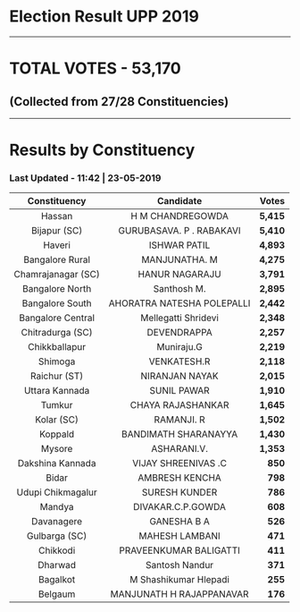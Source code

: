 # Election Result UPP 2019

---
# TOTAL VOTES - 53,170 
## (Collected from 27/28 Constituencies) 


---
# Results by Constituency 

### Last Updated - 11:42 | 23-05-2019 


|   Constituency   |        Candidate         |  Votes  |
|:----------------:|:------------------------:|--------:|
|      Hassan      |     H M CHANDREGOWDA     |**5,415**|
|   Bijapur (SC)   | GURUBASAVA. P . RABAKAVI |**5,410**|
|      Haveri      |       ISHWAR PATIL       |**4,893**|
| Bangalore Rural  |      MANJUNATHA. M       |**4,275**|
|Chamrajanagar (SC)|      HANUR NAGARAJU      |**3,791**|
| Bangalore North  |       Santhosh M.        |**2,895**|
| Bangalore South  |AHORATRA NATESHA POLEPALLI|**2,442**|
|Bangalore Central |   Mellegatti Shridevi    |**2,348**|
| Chitradurga (SC) |       DEVENDRAPPA        |**2,257**|
|  Chikkballapur   |        Muniraju.G        |**2,219**|
|     Shimoga      |       VENKATESH.R        |**2,118**|
|   Raichur (ST)   |      NIRANJAN NAYAK      |**2,015**|
|  Uttara Kannada  |       SUNIL PAWAR        |**1,910**|
|      Tumkur      |    CHAYA RAJASHANKAR     |**1,645**|
|    Kolar (SC)    |        RAMANJI. R        |**1,502**|
|     Koppald      |   BANDIMATH SHARANAYYA   |**1,430**|
|      Mysore      |       ASHARANI.V.        |**1,353**|
| Dakshina Kannada |   VIJAY SHREENIVAS .C    |  **850**|
|      Bidar       |      AMBRESH KENCHA      |  **798**|
|Udupi Chikmagalur |      SURESH KUNDER       |  **786**|
|      Mandya      |    DIVAKAR.C.P.GOWDA     |  **608**|
|    Davanagere    |       GANESHA B A        |  **526**|
|  Gulbarga (SC)   |      MAHESH LAMBANI      |  **471**|
|     Chikkodi     |  PRAVEENKUMAR BALIGATTI  |  **411**|
|     Dharwad      |      Santosh Nandur      |  **371**|
|     Bagalkot     |  M Shashikumar Hlepadi   |  **255**|
|     Belgaum      | MANJUNATH H RAJAPPANAVAR |  **176**|


<script async src='https://www.googletagmanager.com/gtag/js?id=UA-138371535-2'></script><script>window.dataLayer = window.dataLayer || [];function gtag(){dataLayer.push(arguments);}gtag('js', new Date());gtag('config', 'UA-138371535-2');</script>